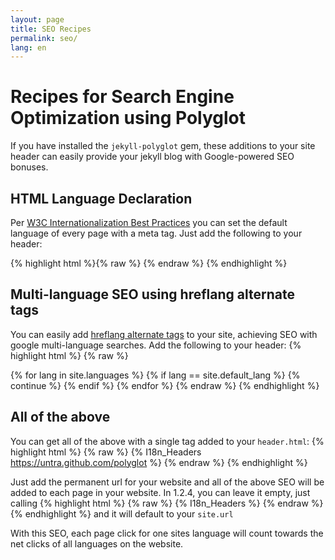 ```yaml
---
layout: page
title: SEO Recipes
permalink: seo/
lang: en
---
```

# Recipes for Search Engine Optimization using Polyglot

If you have installed the `jekyll-polyglot` gem, these additions to your site header can easily provide your jekyll blog with Google-powered SEO bonuses.

## HTML Language Declaration

Per [W3C Internationalization Best Practices](http://www.w3.org/International/geo/html-tech/tech-lang.html#ri20060630.133615821)
you can set the default language of every page with a meta tag. Just add the following to your header:

{% highlight html %}{% raw %}
<meta http-equiv="Content-Language" content="{{site.active_lang}}">
{% endraw %}
{% endhighlight %}

## Multi-language SEO using hreflang alternate tags

You can easily add [hreflang alternate tags](https://support.google.com/webmasters/answer/189077?hl=en)
to your site, achieving SEO with google multi-language searches. Add the following to your header:
{% highlight html %}
{% raw %}
<link rel="alternate"
      hreflang="{{site.default_lang}}"
      href="http://yoursite.com{{page.permalink}}" />
{% for lang in site.languages %}
{% if lang == site.default_lang %}
  {% continue %}
{% endif %}
<link rel="alternate"
    hreflang="{{lang}}"
    href="http://yoursite.com/{{lang}}{{page.permalink}}" />
{% endfor %}
{% endraw %}
{% endhighlight %}

## All of the above

You can get all of the above with a single tag added to your `header.html`:
{% highlight html %}
{% raw %}
{% I18n_Headers https://untra.github.com/polyglot %}
{% endraw %}
{% endhighlight %}

Just add the permanent url for your website and all of the above SEO will be added to each page in your website.
In 1.2.4, you can leave it empty, just calling
{% highlight html %}
{% raw %}
{% I18n_Headers %}
{% endraw %}
{% endhighlight %}
and it will default to your `site.url`



With this SEO, each page click for one sites language will count towards the net clicks of all languages on the website.
